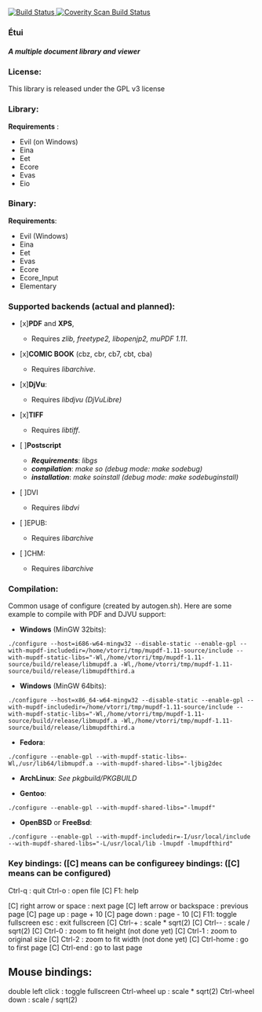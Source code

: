 [![Build Status](https://travis-ci.org/vtorri/etui.svg?branch=master)](https://travis-ci.org/vtorri/etui)<a href="https://scan.coverity.com/projects/vtorri-etui">
  <img alt="Coverity Scan Build Status"
       src="https://scan.coverity.com/projects/13637/badge.svg"/>
</a>

### Étui 
##### A multiple document library and viewer

### License:

This library is released under the GPL v3 license

### Library:

 **Requirements** :
 
  * Evil (on Windows)
  * Eina
  * Eet
  * Ecore
  * Evas
  * Eio

### Binary:

 **Requirements**:
  * Evil (Windows)
  * Eina
  * Eet
  * Evas
  * Ecore
  * Ecore_Input
  * Elementary

### Supported backends (actual and planned):

- [x]**PDF** and **XPS**, 
	- Requires *zlib, freetype2, libopenjp2, muPDF 1.11*.

- [x]**COMIC BOOK** (cbz, cbr, cb7, cbt, cba)
	- Requires *libarchive*.

- [x]**DjVu**: 
	- Requires *libdjvu (DjVuLibre)*

- [x]**TIFF**
	- Requires *libtiff*.

- [ ]**Postscript**
	- ***Requirements***: *libgs*
	- ***compilation***: *make so (debug mode: make sodebug)*
	- ***installation***: *make soinstall (debug mode: make sodebuginstall)*

- [ ]DVI
	- Requires *libdvi*

- [ ]EPUB:
	- Requires *libarchive*

- [ ]CHM:
	- Requires *libarchive*

### Compilation:

Common usage of configure (created by autogen.sh). Here are some example to compile with PDF and DJVU support:

- **Windows** (MinGW 32bits):
```
./configure --host=i686-w64-mingw32 --disable-static --enable-gpl --with-mupdf-includedir=/home/vtorri/tmp/mupdf-1.11-source/include --with-mupdf-static-libs="-Wl,/home/vtorri/tmp/mupdf-1.11-source/build/release/libmupdf.a -Wl,/home/vtorri/tmp/mupdf-1.11-source/build/release/libmupdfthird.a
```


- **Windows** (MinGW 64bits):
```
./configure --host=x86_64-w64-mingw32 --disable-static --enable-gpl --with-mupdf-includedir=/home/vtorri/tmp/mupdf-1.11-source/include --with-mupdf-static-libs="-Wl,/home/vtorri/tmp/mupdf-1.11-source/build/release/libmupdf.a -Wl,/home/vtorri/tmp/mupdf-1.11-source/build/release/libmupdfthird.a
```

- **Fedora**:
```
./configure --enable-gpl --with-mupdf-static-libs=-Wl,/usr/lib64/libmupdf.a --with-mupdf-shared-libs="-ljbig2dec
```
- **ArchLinux**: *See pkgbuild/PKGBUILD*

- **Gentoo**:
```
./configure --enable-gpl --with-mupdf-shared-libs="-lmupdf"
```

- **OpenBSD** or **FreeBsd**:
```
./configure --enable-gpl --with-mupdf-includedir=-I/usr/local/include --with-mupdf-shared-libs="-L/usr/local/lib -lmupdf -lmupdfthird"
```

### Key bindings: ([C] means can be configureey bindings: ([C] means can be configured)

Ctrl-q : quit
Ctrl-o : open file
[C] F1: help

[C] right arrow or space : next page
[C] left arrow or backspace : previous page
[C] page up : page + 10
[C] page down : page - 10
[C] F11: toggle fullscreen
esc : exit fullscreen
[C] Ctrl-+ : scale * sqrt(2)
[C] Ctrl-- : scale / sqrt(2)
[C] Ctrl-0 : zoom to fit height (not done yet)
[C] Ctrl-1 : zoom to original size
[C] Ctrl-2 : zoom to fit width (not done yet)
[C] Ctrl-home : go to first page
[C] Ctrl-end : go to last page

Mouse bindings:
---------------

double left click : toggle fullscreen
Ctrl-wheel up : scale * sqrt(2)
Ctrl-wheel down : scale / sqrt(2)
